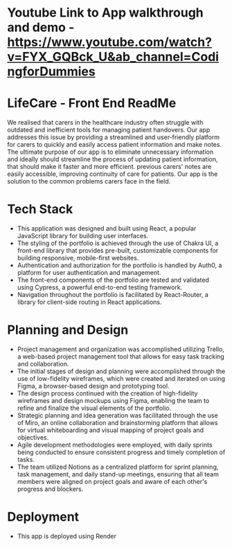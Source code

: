 # Youtube Link to App walkthrough and demo - https://www.youtube.com/watch?v=FYX_GQBck_U&ab_channel=CodingforDummies


# LifeCare - Front End ReadMe

We realised that carers in the healthcare industry often struggle with outdated and inefficient tools for managing patient handovers. Our app addresses this issue by providing a streamlined and user-friendly platform for carers to quickly and easily access patient information and make notes. The ultimate purpose of our app is to eliminate unnecessary information and ideally should streamline the process of updating patient information, that should make it faster and more efficient. previous carers' notes are easily accessible, improving continuity of care for patients. Our app is the solution to the common problems carers face in the field.

#

# Tech Stack

- This application was designed and built using React, a popular JavaScript library for building user interfaces.
- The styling of the portfolio is achieved through the use of Chakra UI, a front-end library that provides pre-built, customizable components for building responsive, mobile-first websites.
- Authentication and authorization for the portfolio is handled by Auth0, a platform for user authentication and management.
- The front-end components of the portfolio are tested and validated using Cypress, a powerful end-to-end testing framework.
- Navigation throughout the portfolio is facilitated by React-Router, a library for client-side routing in React applications.

#

# Planning and Design

- Project management and organization was accomplished utilizing Trello, a web-based project management tool that allows for easy task tracking and collaboration.
- The initial stages of design and planning were accomplished through the use of low-fidelity wireframes, which were created and iterated on using Figma, a browser-based design and prototyping tool.
- The design process continued with the creation of high-fidelity wireframes and design mockups using Figma, enabling the team to refine and finalize the visual elements of the portfolio.
- Strategic planning and idea generation was facilitated through the use of Miro, an online collaboration and brainstorming platform that allows for virtual whiteboarding and visual mapping of project goals and objectives.
- Agile development methodologies were employed, with daily sprints being conducted to ensure consistent progress and timely completion of tasks.
- The team utilized Notions as a centralized platform for sprint planning, task management, and daily stand-up meetings, ensuring that all team members were aligned on project goals and aware of each other's progress and blockers.

#

# Deployment

- This app is deployed using Render
